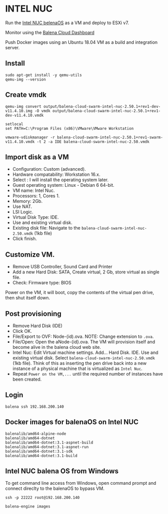 # INTEL NUC

Run the [Intel NUC belenaOS][balena-nuc] as a VM and deploy to ESXi v7. 

Monitor using the [Balena Cloud Dashboard][dashboard]

Push Docker images using an Ubuntu 18.04 VM as a build and integration server.

## Install 
```console
sudo apt-get install -y qemu-utils
qemu-img --version
```

## Create vmdk

```console
qemu-img convert output/balena-cloud-swarm-intel-nuc-2.50.1+rev1-dev-v11.4.10.img -O vmdk output/balena-cloud-swarm-intel-nuc-2.50.1+rev1-dev-v11.4.10.vmdk
```

```
setlocal
set PATH=C:\Program Files (x86)\VMware\VMware Workstation

vmware-vdiskmanager -r balena-cloud-swarm-intel-nuc-2.50.1+rev1-swarm-v11.4.10.vmdk -t 2 -a IDE balena-cloud-swarm-intel-nuc-2.50.vmdk
```

## Import disk as a VM
* Configuration: Custom (advanced).
* Hardware compatability: Workstation 16.x.
* Select : I will install the operating system later.
* Guest operating system: Linux - Debian 6 64-bit.
* VM name: Intel Nuc.
* Processors: 1, Cores 1.
* Memory: 2Gb.
* Use NAT.
* LSI Logic.
* Virtual Disk Type: IDE.
* Use and existing virtual disk.
* Existing disk file: Navigate to the `balena-cloud-swarm-intel-nuc-2.50.vmdk` (1kb file)
* Click finish.

## Customize VM.
* Remove USB Controller, Sound Card and Printer
* Add a new Hard Disk: SATA, Create virtual, 2 Gb, store virtual as single file.
* Check: Firmware type: BIOS

Power on the VM, it will boot, copy the contents of the virtual pen drive, then shut itself down.

## Post provisioning
* Remove Hard Disk (IDE)
* Click OK.
* File/Export to OVF: Node-{id).ova. NOTE: Change extension to `.ova`.
* File/Open: Open the aNode-{id}.ova. The VM will provision itself and become alive in the balena cloud web site.
* Intel Nuc: Edit Virtual machine settings. Add... Hard Disk. IDE. Use and existing virtual disk. Select `balena-cloud-swarm-intel-nuc-2.50.vmdk` (1kb file). Think of this as inserting the pen drive back into a new instance of a physical machine that is virtualized as `Intel Nuc`.
* Repeat `Power on the VM,...` until the required number of instances have been created.

## Login 

```console
balena ssh 192.168.200.140
```

## Docker images for balenaOS on Intel NUC

```console
balenalib/amd64-alpine-node
balenalib/amd64-dotnet
balenalib/amd64-dotnet:3.1-aspnet-build
balenalib/amd64-dotnet:3.1-aspnet-run
balenalib/amd64-dotnet:3.1-sdk
balenalib/amd64-dotnet:3.1-build
```

## Intel NUC balena OS from Windows
To get command line access from Windows, open command prompt and connect direclty to the balenaOS to bypass VM.
```console
ssh -p 22222 root@192.168.200.140

balena-engine images
```

[balena-nuc]: (https://www.balena.io/os/)
[dashboard]: (https://dashboard.balena-cloud.com/apps)
[other]: (https://forums.balena.io/t/how-to-create-vmware-or-virtualbox-virtual-machine-from-balena-app-image/95385)